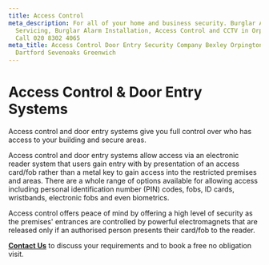 ```yaml
---
title: Access Control
meta_description: For all of your home and business security. Burglar Alarm
  Servicing, Burglar Alarm Installation, Access Control and CCTV in Orpington.
  Call 020 8302 4065
meta_title: Access Control Door Entry Security Company Bexley Orpington Bromley
  Dartford Sevenoaks Greenwich
---
```

# Access Control & Door Entry Systems 

Access control and door entry systems give you full control over who has access to your building and secure areas.

Access control and door entry systems allow access via an electronic reader system that users gain entry with by presentation of an access card/fob rather than a metal key to gain access into the restricted premises and areas. There are a whole range of options available for allowing access including personal identification number (PIN) codes, fobs, ID cards, wristbands, electronic fobs and even biometrics.

Access control offers peace of mind by offering a high level of security as the premises\' entrances are controlled by powerful electromagnets that are released only if an authorised person presents their card/fob to the reader.

[**Contact Us**](/contact/) to discuss your requirements and to book a free no obligation visit.